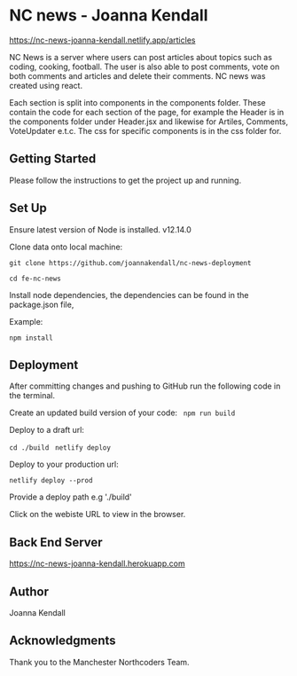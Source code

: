 # NC news - Joanna Kendall

https://nc-news-joanna-kendall.netlify.app/articles

NC News is a server where users can post articles about topics such as coding, cooking, football. The user is also able to post comments, vote on both comments and articles and delete their comments. NC news was created using react.

Each section is split into components in the components folder. These contain the code for each section of the page, for example the Header is in the components folder under Header.jsx and likewise for Artiles, Comments, VoteUpdater e.t.c. The css for specific components is in the css folder for.


## Getting Started

Please follow the instructions to get the project up and running.

## Set Up

Ensure latest version of Node is installed. v12.14.0

Clone data onto local machine:

``` git clone https://github.com/joannakendall/nc-news-deployment ```

``` cd fe-nc-news ```

Install node dependencies, the dependencies can be found in the package.json file,

Example:

``` npm install ```

## Deployment

After committing changes and pushing to GitHub run the following code in the terminal.

Create an updated build version of your code:
```  npm run build ```

Deploy to a draft url:

``` cd ./build ```
``` netlify deploy```

Deploy to your production url:

``` netlify deploy --prod ```

Provide a deploy path e.g './build'

Click on the webiste URL to view in the browser.

## Back End Server

https://nc-news-joanna-kendall.herokuapp.com



## Author 
Joanna Kendall

## Acknowledgments
Thank you to the Manchester Northcoders Team.


